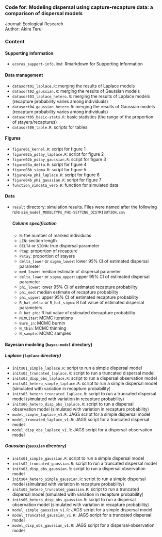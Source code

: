 ### Code for: Modeling dispersal using capture-recapture data: a comparison of dispersal models

Journal: Ecological Research  
Author: Akira Terui  

### Content

#### Supporting Information
* `ecores_support-info.Rmd`: Rmarkdown for Supporting Information  

#### Data management

* `datasort01_laplace.R`: merging the results of Laplace models  
* `datasort02_gaussian.R`: merging the results of Gaussian models  
* `datasort03_laplace_hetero.R`: merging the results of Laplace models (recapture probability varies among individuals)  
* `datasort04_gaussian_hetero.R`: merging the results of Gaussian models (recapture probability varies among individuals)  
* `datasort05_basic-stats.R`: basic statistics (the range of the proportion of stayers/recaptures)  
* `datasort06_table.R`: scripts for tables  

#### Figures

* `figure01_kernel.R`: script for figure 1  
* `figure02a_pstay_laplace.R`: script for figure 2  
* `figure02b_pstay_gaussian.R`: script for figure 3  
* `figure03a_delta.R`: script for figure 4  
* `figure03b_sigma.R`: script for figure 5  
* `figure04a_phi_laplace.R`: script for figure 6  
* `figure04b_phi_gaussian.R`: script for figure 7  
* `function_simdata_ver5.R`: function for simulated data  

#### Data

* `result` directory: simulation results. Files were named after the following rule `sim_model_MODELTYPE_PHI-SETTING_DISTRIBUTION.csv`  

  ##### Column specification
  * `N`: the number of marked individulas
  * `LEN`: section length
  * `DELTA` or `SIGMA`: true dispersal parameter
  * `Pcap`: proportion of recapture
  * `Pstay`: proportion of stayers
  * `delta_lower` or `sigma_lower`: lower 95% CI of estimated dispersal parameter
  * `med_lower`: median estimate of dispersal parameter
  * `delta_lower` or `sigma_upper`: upper 95% CI of estimated dispersal parameter 
  * `phi_lower`: lower 95% CI of estimated recapture probability
  * `phi_med`: median estimate of recapture probability
  * `phi_upper`: upper 95% CI of estimated recapture probability
  * `R_hat_delta` or `R_hat_sigma`: R hat value of estimated dispersal parameters
  * `R_hat_phi`: R hat value of estimated drecapture probability
  * `MCMCiter`: MCMC iterations
  * `Burn_in`: MCMC burnin
  * `N_thin`: MCMC thinning
  * `N_sample`: MCMC samples

#### Bayesian modeling (`bayes-model` directory)

##### Laplace (`laplace` directory)

* `inits01_simple_laplace.R`: script to run a simple dispersal model  
* `inits02_truncated_laplace.R`: script to run a truncated dispersal model   
* `inits03_disp_obs_laplace.R`: script to run a dispersal observation model  
* `inits04_hetero_simple_laplace.R`: script to run a simple dispersal model (simulated with variation in recapture probability)  
* `inits05_hetero_truncated_laplace.R`: script to run a truncated dispersal model (simulated with variation in recapture probability)  
* `inits06_hetero_disp_obs_laplace.R`: script to run a dispersal observation model (simulated with variation in recapture probability)  
* `model_simple_laplace_v1.R`: JAGS script for a simple dispersal model  
* `model_truncated_laplace_v1.R`: JAGS script for a truncated dispersal model  
* `model_disp_obs_laplace_v1.R`: JAGS script for a dispersal-observation model  

##### Gaussian (`gaussian` directory)

* `inits01_simple_gaussian.R`: script to run a simple dispersal model  
* `inits02_truncated_gaussian.R`: script to run a truncated dispersal model   
* `inits03_disp_obs_gaussian.R`: script to run a dispersal observation model  
* `inits04_hetero_simple_gaussian.R`: script to run a simple dispersal model (simulated with variation in recapture probability)  
* `inits05_hetero_truncated_gaussian.R`: script to run a truncated dispersal model (simulated with variation in recapture probability)  
* `inits06_hetero_disp_obs_gaussian.R`: script to run a dispersal observation model (simulated with variation in recapture probability)  
* `model_simple_gaussian_v1.R`: JAGS script for a simple dispersal model  
* `model_truncated_gaussian_v1.R`: JAGS script for a truncated dispersal model  
* `model_disp_obs_gaussian_v1.R`: JAGS script for a dispersal-observation model  
